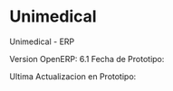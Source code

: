 Unimedical
==========

Unimedical - ERP

Version OpenERP: 6.1
Fecha de Prototipo:

Ultima Actualizacion en Prototipo: 

